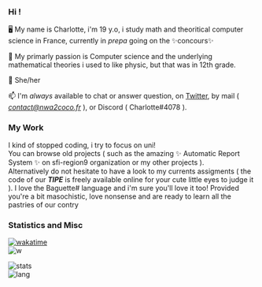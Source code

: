 ### Hi !

🖥️ My name is Charlotte, i'm 19 y.o, i study math and theoritical computer science in France, currently in _prepa_ going on the ✨concours✨

🧮 My primarly passion is Computer science and the underlying mathematical theories i used to like physic, but that was in 12th grade.

🌈 She/her

📫 I'm *always* available to chat or answer question, on  <a href="https://twitter.com/coco33920">Twitter</a>, by mail ( *contact@nwa2coco.fr* ), or Discord ( Charlotte#4078 ).

### My Work
I kind of stopped coding, i try to focus on uni! <br>
You can browse old projects ( such as the amazing ✨ Automatic Report System ✨ on sfi-region9 organization or my other projects ). <br>
Alternatively do not hesitate to have a look to my currents assigments ( the code of our ***TIPE*** is freely available online for your cute little eyes to judge it ). I love the Baguette# language and i'm sure you'll love it too! Provided you're a bit masochistic, love nonsense and are ready to learn all the pastries of our contry
<br>

### Statistics and Misc
[![wakatime](https://wakatime.com/badge/user/b1f4dcdc-775f-471b-b075-adf1a1e8c86e.svg)](https://wakatime.com/@b1f4dcdc-775f-471b-b075-adf1a1e8c86e) <br/>
![w](https://github-readme-stats.vercel.app/api/wakatime?username=b1f4dcdc-775f-471b-b075-adf1a1e8c86e) <br/>

![stats](https://github-readme-stats.vercel.app/api?username=coco33920&count_private=true&show_icons=true&theme=material-palenight) <br/>
![lang](https://github-readme-stats.vercel.app/api/top-langs/?username=coco33920&layout=compact)

